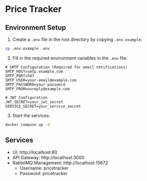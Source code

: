 # Price Tracker

## Environment Setup

1. Create a `.env` file in the root directory by copying `.env.example`:
```bash
cp .env.example .env
```

2. Fill in the required environment variables in the `.env` file:

```env
# SMTP Configuration (Required for email notifications)
SMTP_HOST=smtp.example.com
SMTP_PORT=587
SMTP_USER=your-email@example.com
SMTP_PASSWORD=your-password
SMTP_FROM=noreply@example.com

# JWT Configuration
JWT_SECRET=your_jwt_secret
SERVICE_SECRET=your_service_secret
```

3. Start the services:
```bash
docker compose up -d
```

## Services

- UI: http://localhost:80
- API Gateway: http://localhost:3000
- RabbitMQ Management: http://localhost:15672
  - Username: pricetracker
  - Password: pricetracker